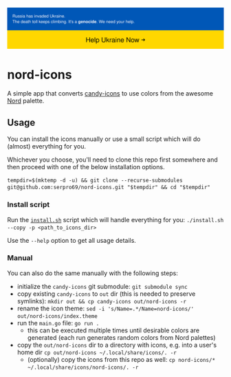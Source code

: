[![Stand With Ukraine](https://raw.githubusercontent.com/vshymanskyy/StandWithUkraine/main/banner2-direct.svg)](https://stand-with-ukraine.pp.ua)

# nord-icons

A simple app that converts [candy-icons](https://github.com/EliverLara/candy-icons) to use colors from the awesome [Nord](https://github.com/arcticicestudio/nord) palette.

## Usage

You can install the icons manually or use a small script which will do (almost) everything for you.

Whichever you choose, you'll need to clone this repo first somewhere and then proceed with one of the below installation options.

```shell
tempdir=$(mktemp -d -u) && git clone --recurse-submodules git@github.com:serpro69/nord-icons.git "$tempdir" && cd "$tempdir"
```

### Install script

Run the [`install.sh`](install.sh) script which will handle everything for you: `./install.sh --copy -p <path_to_icons_dir>`

Use the `--help` option to get all usage details.

### Manual

You can also do the same manually with the following steps:

- initialize the `candy-icons` git submodule: `git submodule sync`
- copy existing `candy-icons` to `out` dir (this is needed to preserve symlinks): `mkdir out && cp candy-icons out/nord-icons -r`
- rename the icon theme: `sed -i 's/Name=.*/Name=nord-icons/' out/nord-icons/index.theme`
- run the `main.go` file: `go run .`
  - this can be executed multiple times until desirable colors are generated (each run generates random colors from Nord palettes)
- copy the `out/nord-icons` dir to a directory with icons, e.g. into a user's home dir `cp out/nord-icons ~/.local/share/icons/. -r`
  - (optionally) copy the icons from this repo as well: `cp nord-icons/* ~/.local/share/icons/nord-icons/. -r`
